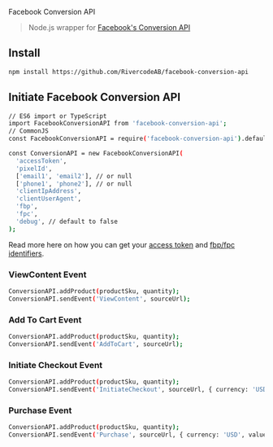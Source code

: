 Facebook Conversion API

> Node.js wrapper for [Facebook's Conversion API](https://developers.facebook.com/docs/marketing-api/conversions-api/)

## Install

```bash
npm install https://github.com/RivercodeAB/facebook-conversion-api
```

## Initiate Facebook Conversion API
```bash
// ES6 import or TypeScript
import FacebookConversionAPI from 'facebook-conversion-api';
// CommonJS
const FacebookConversionAPI = require('facebook-conversion-api').default;

const ConversionAPI = new FacebookConversionAPI(
  'accessToken',
  'pixelId',
  ['email1', 'email2'], // or null
  ['phone1', 'phone2'], // or null
  'clientIpAddress',
  'clientUserAgent',
  'fbp',
  'fpc',
  'debug', // default to false
);
```

Read more here on how you can get your [access token](https://developers.facebook.com/docs/marketing-api/conversions-api/get-started/#access-token) and [fbp/fpc identifiers](https://developers.facebook.com/docs/marketing-api/conversions-api/parameters/fbp-and-fbc/).

### ViewContent Event
```bash
ConversionAPI.addProduct(productSku, quantity);
ConversionAPI.sendEvent('ViewContent', sourceUrl);
```

### Add To Cart Event
```bash
ConversionAPI.addProduct(productSku, quantity);
ConversionAPI.sendEvent('AddToCart', sourceUrl);
```

### Initiate Checkout Event
```bash
ConversionAPI.addProduct(productSku, quantity);
ConversionAPI.sendEvent('InitiateCheckout', sourceUrl, { currency: 'USD', value: 1000 });
```

### Purchase Event
```bash
ConversionAPI.addProduct(productSku, quantity);
ConversionAPI.sendEvent('Purchase', sourceUrl, { currency: 'USD', value: 1000 });
```
